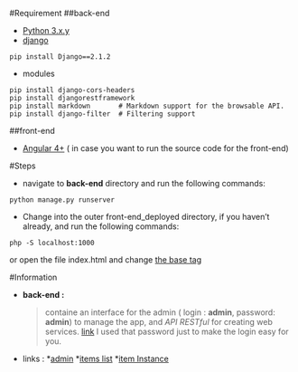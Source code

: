 #Requirement
##back-end 
- [Python 3.x.y](https://www.python.org/downloads/)
- [django](https://www.djangoproject.com/download/)
```
pip install Django==2.1.2

```
- modules
```pip
pip install django-cors-headers
pip install djangorestframework
pip install markdown       # Markdown support for the browsable API.
pip install django-filter  # Filtering support

```


##front-end 
- [Angular 4+](https://angular.io/guide/quickstart) ( in case you want to run the source code for the front-end)

#Steps
- navigate to **back-end** directory and run the following commands:
```
python manage.py runserver 

```
- Change into the outer front-end_deployed directory, if you haven’t already, and run the following commands:
```
php -S localhost:1000 
```

or open the file index.html  and change [the base tag](https://angular.io/guide/deployment#the-base-tag)

#Information

- **back-end :**
    > containe an interface  for the admin ( login : **admin**, password: **admin**)  to manage the app, and *API RESTful*  for creating web services. [link](http://localhost:8000/admin/)
    > I used that password just to make the login easy for you.

+ links :
	*[admin](http://localhost:8000/admin/)
	*[items list](http://localhost:8000/shops/items/)
	*[item Instance](http://localhost:8000/shops/items/1/)